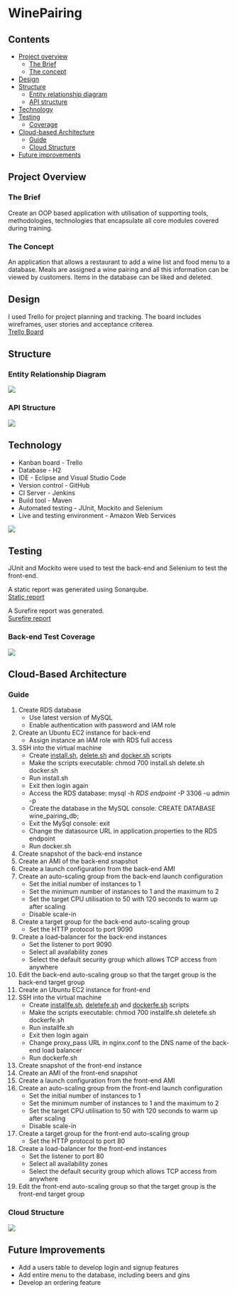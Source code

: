 # WinePairing

## Contents

* [Project overview](#overview)
    * [The Brief](#brief)
    * [The concept](#concept) 
* [Design](#design)
* [Structure](#structure)
    * [Entity relationship diagram](#ERD)
    * [API structure](#API)
* [Technology](#technology)
* [Testing](#testing)
    * [Coverage](#coverage)
* [Cloud-based Architecture](#cloud)
    * [Guide](#guide)
    * [Cloud Structure](#cloudstructure)
* [Future improvements](#future)

<a name="overview"></a>
## Project Overview

<a name="brief"></a>
### The Brief

Create an OOP based application with utilisation of supporting tools, methodologies, 
technologies that encapsulate all core modules covered during training.

<a name="concept"></a>
### The Concept

An application that allows a restaurant to add a wine list and food menu to a database. Meals are assigned a wine pairing 
and all this information can be viewed by customers. Items in the database can be liked and deleted.

<a name="design"></a>
## Design

I used Trello for project planning and tracking. The board includes wireframes, user stories and acceptance criterea.  
[Trello Board](https://trello.com/b/rKU7R5e4/wine-pairing-application)

<a name="structure"></a>
## Structure

<a name="ERD"></a>
### Entity Relationship Diagram

![](https://raw.githubusercontent.com/ChloeAdcock/WinePairing/master/Documentation/ERD.png)

<a name="API"></a>
### API Structure

![](https://raw.githubusercontent.com/ChloeAdcock/WinePairing/master/Documentation/API%20structure.png)

<a name="technology"></a>
## Technology

* Kanban board - Trello
* Database - H2
* IDE - Eclipse and Visual Studio Code
* Version control - GitHub
* CI Server - Jenkins
* Build tool - Maven
* Automated testing - JUnit, Mockito and Selenium
* Live and testing environment - Amazon Web Services

![](https://raw.githubusercontent.com/ChloeAdcock/WinePairing/master/Documentation/CI%20Pipeline.png)

<a name="testing"></a>
## Testing

JUnit and Mockito were used to test the back-end and Selenium to test the front-end.  

A static report was generated using Sonarqube.    
[Static report](https://github.com/ChloeAdcock/WinePairing/blob/master/Documentation/Static%20report.png)  

A Surefire report was generated.    
[Surefire report](https://github.com/ChloeAdcock/WinePairing/blob/master/Documentation/Surefire%20Report.pdf)


<a name="coverage"></a>
### Back-end Test Coverage

![](https://raw.githubusercontent.com/ChloeAdcock/WinePairing/master/Documentation/Coverage.png)

<a name="cloud"></a>
## Cloud-Based Architecture 

<a name="guide"></a>
### Guide

1. Create RDS database
    * Use latest version of MySQL
    * Enable authentication with password and IAM role
2. Create an Ubuntu EC2 instance for back-end
    * Assign instance an IAM role with RDS full access
3. SSH into the virtual machine
    * Create [install.sh](https://github.com/ChloeAdcock/WinePairing/blob/Containerised/Scripts/install.sh), [delete.sh](https://github.com/ChloeAdcock/WinePairing/blob/Containerised/Scripts/delete.sh) and [docker.sh](https://github.com/ChloeAdcock/WinePairing/blob/Containerised/Scripts/docker.sh) scripts
    * Make the scripts executable: chmod 700 install.sh delete.sh docker.sh
    * Run install.sh
    * Exit then login again
    * Access the RDS database: mysql -h *RDS endpoint* -P 3306 -u admin -p
    * Create the database in the MySQL console: CREATE DATABASE wine_pairing_db;
    * Exit the MySql console: exit
    * Change the datasource URL in application.properties to the RDS endpoint
    * Run docker.sh
4. Create snapshot of the back-end instance
5. Create an AMI of the back-end snapshot
6. Create a launch configuration from the back-end AMI
7. Create an auto-scaling group from the back-end launch configuration
    * Set the initial number of instances to 1
    * Set the minimum number of instances to 1 and the maximum to 2
    * Set the target CPU utilisation to 50 with 120 seconds to warm up after scaling
    * Disable scale-in
8. Create a target group for the back-end auto-scaling group
    * Set the HTTP protocol to port 9090
9. Create a load-balancer for the back-end instances
    * Set the listener to port 9090
    * Select all availability zones
    * Select the default security group which allows TCP access from anywhere
10. Edit the back-end auto-scaling group so that the target group is the back-end target group
11. Create an Ubuntu EC2 instance for front-end
12. SSH into the virtual machine
    * Create [installfe.sh](https://github.com/ChloeAdcock/WinePairingFE/blob/master/Scripts/installfe.sh), [deletefe.sh](https://github.com/ChloeAdcock/WinePairingFE/blob/master/Scripts/deletefe.sh) and [dockerfe.sh](https://github.com/ChloeAdcock/WinePairingFE/blob/master/Scripts/dockerfe.sh) scripts
    * Make the scripts executable: chmod 700 installfe.sh deletefe.sh dockerfe.sh
    * Run installfe.sh
    * Exit then login again
    * Change proxy_pass URL in nginx.conf to the DNS name of the back-end load balancer
    * Run dockerfe.sh
13. Create snapshot of the front-end instance
14. Create an AMI of the front-end snapshot
15. Create a launch configuration from the front-end AMI
16. Create an auto-scaling group from the front-end launch configuration
    * Set the initial number of instances to 1
    * Set the minimum number of instances to 1 and the maximum to 2
    * Set the target CPU utilisation to 50 with 120 seconds to warm up after scaling
    * Disable scale-in
17. Create a target group for the front-end auto-scaling group
    * Set the HTTP protocol to port 80
18. Create a load-balancer for the front-end instances
    * Set the listener to port 80
    * Select all availability zones
    * Select the default security group which allows TCP access from anywhere
19. Edit the front-end auto-scaling group so that the target group is the front-end target group

<a name="cloudstructure"></a>
### Cloud Structure

![](https://raw.githubusercontent.com/ChloeAdcock/WinePairing/master/Documentation/Architecture.jpg)

<a name="future"></a>
## Future Improvements

* Add a users table to develop login and signup features
* Add entire menu to the database, including beers and gins
* Develop an ordering feature
